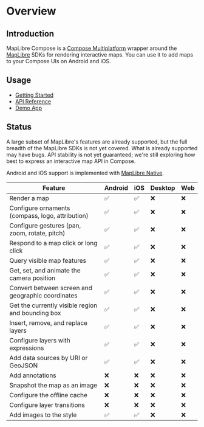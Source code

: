 # Overview

## Introduction

MapLibre Compose is a [Compose Multiplatform][compose] wrapper around the
[MapLibre][maplibre] SDKs for rendering interactive maps. You can use it to add
maps to your Compose UIs on Android and iOS.

## Usage

- [Getting Started](./getting-started.md)
- [API Reference](./api/index.html)
- [Demo App][repo-demo]

## Status

A large subset of MapLibre's features are already supported, but the full
breadth of the MapLibre SDKs is not yet covered. What is already supported may
have bugs. API stability is not yet guaranteed; we're still exploring how best
to express an interactive map API in Compose.

Android and iOS support is implemented with [MapLibre Native][maplibre-native].

| Feature                                           | Android            | iOS                | Desktop | Web |
| ------------------------------------------------- | ------------------ | ------------------ | ------- | --- |
| Render a map                                      | :white_check_mark: | :white_check_mark: | :x:     | :x: |
| Configure ornaments (compass, logo, attribution)  | :white_check_mark: | :white_check_mark: | :x:     | :x: |
| Configure gestures (pan, zoom, rotate, pitch)     | :white_check_mark: | :white_check_mark: | :x:     | :x: |
| Respond to a map click or long click              | :white_check_mark: | :white_check_mark: | :x:     | :x: |
| Query visible map features                        | :white_check_mark: | :white_check_mark: | :x:     | :x: |
| Get, set, and animate the camera position         | :white_check_mark: | :white_check_mark: | :x:     | :x: |
| Convert between screen and geographic coordinates | :white_check_mark: | :white_check_mark: | :x:     | :x: |
| Get the currently visible region and bounding box | :white_check_mark: | :white_check_mark: | :x:     | :x: |
| Insert, remove, and replace layers                | :white_check_mark: | :white_check_mark: | :x:     | :x: |
| Configure layers with expressions                 | :white_check_mark: | :white_check_mark: | :x:     | :x: |
| Add data sources by URI or GeoJSON                | :white_check_mark: | :white_check_mark: | :x:     | :x: |
| Add annotations                                   | :x:                | :x:                | :x:     | :x: |
| Snapshot the map as an image                      | :x:                | :x:                | :x:     | :x: |
| Configure the offline cache                       | :x:                | :x:                | :x:     | :x: |
| Configure layer transitions                       | :x:                | :x:                | :x:     | :x: |
| Add images to the style                           | :white_check_mark: | :white_check_mark: | :x:     | :x: |

[compose]: https://www.jetbrains.com/compose-multiplatform/
[maplibre]: https://maplibre.org/
[maplibre-native]: https://github.com/maplibre/maplibre-native
[repo-demo]: https://github.com/sargunv/maplibre-compose/tree/main/demo-app
